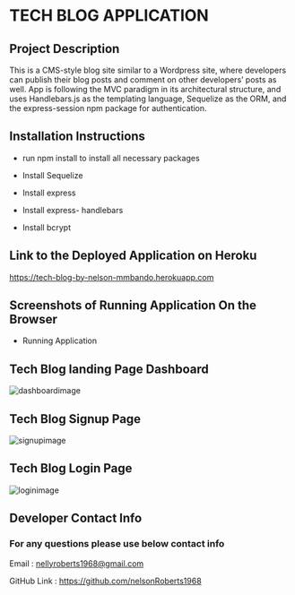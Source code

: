 # TECH BLOG APPLICATION

## Project Description

This is a CMS-style blog site similar to a Wordpress site, where developers can publish their 
blog posts and comment on other developers’ posts as well. App is following the MVC paradigm in its 
architectural structure, and uses Handlebars.js as the templating language, Sequelize as the ORM, 
and the express-session npm package for authentication.

## Installation Instructions

* run npm install to install all necessary packages

* Install Sequelize

* Install express

* Install express- handlebars

* Install bcrypt


## Link to the Deployed Application on Heroku

https://tech-blog-by-nelson-mmbando.herokuapp.com


## Screenshots of Running Application On the Browser

* Running Application 

## Tech Blog  landing Page Dashboard
![dashboardimage](Tech-Blog/public/images/dashboardtech.png)


## Tech Blog Signup Page
![signupimage](Tech-Blog/public/images/dignuptech.png)


## Tech Blog Login Page
![loginimage](https://user-images.githubusercontent.com/16344305/155254578-c3942b7c-c592-4b13-bbcb-f1542de6cf63.png)


## Developer Contact Info
### For any questions please use below contact info

Email :  nellyroberts1968@gmail.com

GitHub Link : https://github.com/nelsonRoberts1968












